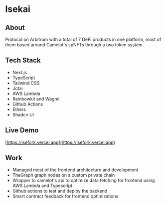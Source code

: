 # Isekai

## About

Protocol on Arbitrum with a total of 7 DeFi products in one platform, most of them based around Camelot's spNFTs through a two token system.

## Tech Stack

- Next.js
- TypeScript
- Tailwind CSS
- Jotai
- AWS Lambda
- Rainbowkit and Wagmi
- Github Actions
- Ethers
- Shadcn UI

## Live Demo

[https://isefork.vercel.app](https://isefork.vercel.app)

## Work

- Managed most of the frontend architecture and development
- TheGraph graph nodes on a custom private chain
- Wrapper to camelot's api to optimize data fetching for frontend using AWS Lambda and Typescript
- Github actions to test and deploy the backend
- Smart contract feedback for frontend optimizations
